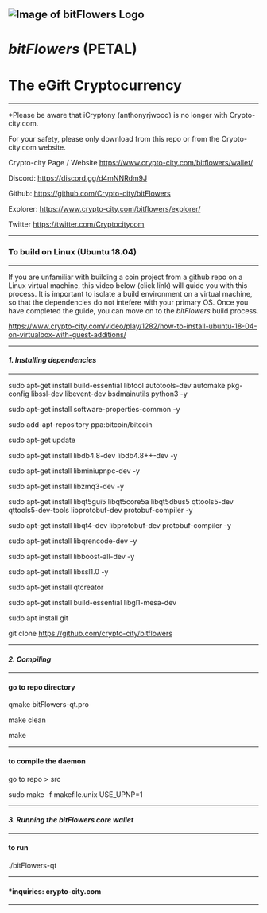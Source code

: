 
![Image of bitFlowers Logo](https://www.crypto-city.com/PF.Base/file/pic/photo/9705ff7b4c16236959148700333565c3.png)
-----------------
# *bitFlowers* (PETAL) 
# The eGift Cryptocurrency
-----------------
*Please be aware that iCryptony (anthonyrjwood) is no longer with Crypto-city.com.

For your safety, please only download from this repo or from the Crypto-city.com website.

Crypto-city Page / Website
https://www.crypto-city.com/bitflowers/wallet/


Discord: https://discord.gg/d4mNNRdm9J



Github: 
https://github.com/Crypto-city/bitFlowers

Explorer:
https://www.crypto-city.com/bitflowers/explorer/


Twitter
https://twitter.com/Cryptocitycom




-----------------
### **To build on Linux (Ubuntu 18.04)** 
-----------------

If you are unfamiliar with building a coin project from a github repo on a Linux virtual machine, this video below (click link) will guide you with this process. It is important to isolate a build environment on a virtual machine, so that the dependencies do not intefere with your primary OS. Once you have completed the guide, you can move on to the *bitFlowers* build process. 

https://www.crypto-city.com/video/play/1282/how-to-install-ubuntu-18-04-on-virtualbox-with-guest-additions/

-----------------

#### *1. Installing dependencies* 
-----------------
sudo apt-get install build-essential libtool autotools-dev automake pkg-config libssl-dev libevent-dev bsdmainutils python3 -y 

sudo apt-get install software-properties-common -y

sudo add-apt-repository ppa:bitcoin/bitcoin

sudo apt-get update

sudo apt-get install libdb4.8-dev libdb4.8++-dev -y

sudo apt-get install libminiupnpc-dev -y

sudo apt-get install libzmq3-dev -y

sudo apt-get install libqt5gui5 libqt5core5a libqt5dbus5 qttools5-dev qttools5-dev-tools libprotobuf-dev protobuf-compiler -y

sudo apt-get install libqt4-dev libprotobuf-dev protobuf-compiler -y

sudo apt-get install libqrencode-dev -y

sudo apt-get install libboost-all-dev -y

sudo apt-get install libssl1.0 -y

sudo apt-get install qtcreator

sudo apt-get install build-essential libgl1-mesa-dev

sudo apt install git

git clone https://github.com/crypto-city/bitflowers

-----------------

#### *2. Compiling* 

-----------------

#### **go to repo directory**

qmake bitFlowers-qt.pro

make clean

make 

-----------------

#### **to compile the daemon**

go to repo > src

sudo make -f makefile.unix USE_UPNP=1

-----------------

#### *3. Running the bitFlowers core wallet* 

-----------------

#### **to run**

./bitFlowers-qt

-----------------

#### *inquiries: crypto-city.com

-----------------








